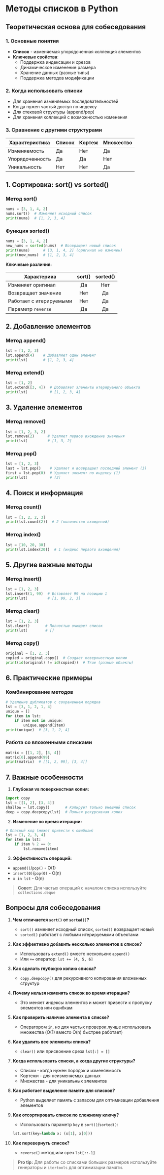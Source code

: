 # Методы списков в Python

## Теоретическая основа для собеседования

### 1. Основные понятия
- **Список** - изменяемая упорядоченная коллекция элементов
- **Ключевые свойства**:
  - Поддержка индексации и срезов
  - Динамическое изменение размера
  - Хранение данных (разные типы)
  - Поддержка методов модификации

### 2. Когда использовать списки
- Для хранения изменяемых последовательностей
- Когда нужен частый доступ по индексу
- Для стековой структуры (append/pop)
- Для хранения коллекций с возможностью изменения

### 3. Сравнение с другими структурами
| Характеристика | Список | Кортеж | Множество |
|----------------|--------|--------|-----------|
| Изменяемость   | Да     | Нет    | Да        |
| Упорядоченность| Да     | Да     | Нет       |
| Уникальность   | Нет    | Нет    | Да        |

## 1. Сортировка: sort() vs sorted()

### Метод sort()
```python
nums = [3, 1, 4, 2]
nums.sort()  # Изменяет исходный список
print(nums)  # [1, 2, 3, 4]
```

### Функция sorted()
```python
nums = [3, 1, 4, 2]
new_nums = sorted(nums)  # Возвращает новый список
print(nums)      # [3, 1, 4, 2] (оригинал не изменен)
print(new_nums)  # [1, 2, 3, 4]
```

**Ключевые различия:**

| Характерика             | sort() | sorted() |
|-------------------------|:------:|:--------:|
| Изменяет оригинал       | Да     | Нет      |
| Возвращает значение     | Нет    | Да       |
| Работает с итерируемыми | Нет    | Да       |
| Параметр `reverse`      | Да     | Да       |

## 2. Добавление элементов

### Метод append()
```python
lst = [1, 2, 3]
lst.append(4)    # Добавляет один элемент
print(lst)       # [1, 2, 3, 4]
```

### Метод extend()
```python
lst = [1, 2]
lst.extend([3, 4])  # Добавляет элементы итерируемого объекта
print(lst)          # [1, 2, 3, 4]
```

## 3. Удаление элементов

### Метод remove()
```python
lst = [1, 2, 3, 2]
lst.remove(2)      # Удаляет первое вхождение значения
print(lst)         # [1, 3, 2]
```

### Метод pop()
```python
lst = [1, 2, 3]
last = lst.pop()    # Удаляет и возвращает последний элемент (3)
first = lst.pop(0)  # Удаляет элемент по индексу (1)
print(lst)          # [2]
```

## 4. Поиск и информация

### Метод count()
```python
lst = [1, 2, 2, 3]
print(lst.count(2))  # 2 (количество вхождений)
```

### Метод index()
```python
lst = [10, 20, 30]
print(lst.index(20))  # 1 (индекс первого вхождения)
```

## 5. Другие важные методы

### Метод insert()
```python
lst = [1, 2, 3]
lst.insert(1, 99)  # Вставляет 99 на позицию 1
print(lst)         # [1, 99, 2, 3]
```

### Метод clear()
```python
lst = [1, 2, 3]
lst.clear()       # Полностью очищает список
print(lst)        # []
```

### Метод copy()
```python
original = [1, 2, 3]
copied = original.copy()  # Создает поверхностную копию
print(id(original) != id(copied))  # True (разные объекты)
```

## 6. Практические примеры

### Комбинирование методов
```python
# Удаление дубликатов с сохранением порядка
lst = [3, 1, 2, 1, 4]
unique = []
for item in lst:
    if item not in unique:
        unique.append(item)
print(unique)  # [3, 1, 2, 4]
```

### Работа со вложенными списками
```python
matrix = [[1, 2], [3, 4]]
matrix[0].append(99)
print(matrix)  # [[1, 2, 99], [3, 4]]
```

## 7. Важные особенности

1. **Глубокая vs поверхностная копия:**
```python
import copy
lst = [[1, 2], [3, 4]]
shallow = lst.copy()       # Копирует только внешний список
deep = copy.deepcopy(lst)  # Полная рекурсивная копия
```

2. **Изменение во время итерации:**
```python
# Опасный код (может привести к ошибкам)
lst = [1, 2, 3, 4]
for item in lst:
    if item % 2 == 0:
        lst.remove(item)
```

3. **Эффективность операций:**
- `append()`/`pop()` - O(1)
- `insert(0)`/`pop(0)` - O(n)
- `x in lst` - O(n)

> **Совет:** Для частых операций с началом списка используйте `collections.deque`

## Вопросы для собеседования

1. **Чем отличается `sort()` от `sorted()`?**
   - `sort()` изменяет исходный список, `sorted()` возвращает новый
   - `sorted()` работает с любыми итерируемыми объектами

2. **Как эффективно добавить несколько элементов в список?**
   - Использовать `extend()` вместо нескольких `append()`
   - Или `+=` оператор: `lst += [4, 5, 6]`

3. **Как сделать глубокую копию списка?**
   - `copy.deepcopy()` для рекурсивного копирования вложенных структур

4. **Почему нельзя изменять список во время итерации?**
   - Это меняет индексы элементов и может привести к пропуску элементов или ошибкам

5. **Как проверить наличие элемента в списке?**
   - Оператором `in`, но для частых проверок лучше использовать множества (O(1) вместо O(n) быстрее работает) 

6. **Как удалить все элементы списка?**
   - `clear()` или присвоение среза `lst[:] = []`

7. **Когда использовать списки, а когда другие структуры?**
   - Списки - когда нужен порядок и изменяемость
   - Кортежи - для неизменяемых данных
   - Множества - для уникальных элементов

8. **Как работает выделение памяти для списков?**
   - Python выделяет память с запасом для оптимизации добавления элементов

9. **Как отсортировать список по сложному ключу?**
   - Использовать параметр `key` в `sort()`/`sorted()`:
   ```python
   lst.sort(key=lambda x: (x[1], x[0]))
   ```

10. **Как перевернуть список?**
    - `reverse()` метод или срез `lst[::-1]`

> **Pro tip:** Для работы со списками больших размеров используйте генераторы и `itertools` для оптимизации памяти.